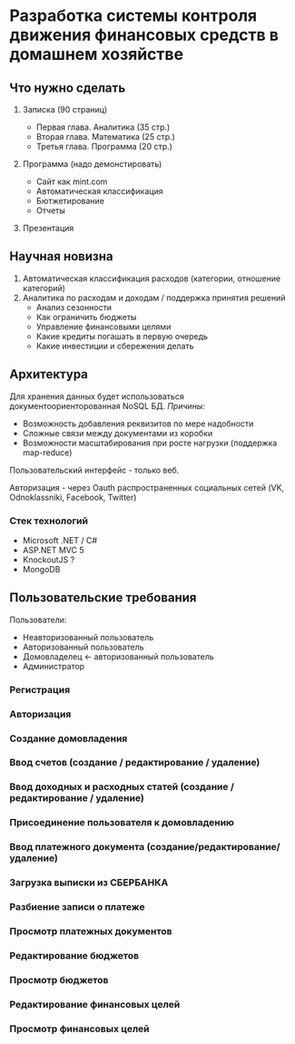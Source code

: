 # Разработка системы контроля движения финансовых средств в домашнем хозяйстве

## Что нужно сделать
1. Записка (90 страниц)
	* Первая глава. Аналитика (35 стр.)
	* Вторая глава. Математика (25 стр.)
	* Третья глава. Программа (20 стр.)

2. Программа (надо демонстировать)
	* Сайт как mint.com
	* Автоматическая классификация
	* Бютжетирование
	* Отчеты

3. Презентация

## Научная новизна
1. Автоматическая классификация расходов (категории, отношение категорий)
2. Аналитика по расходам и доходам / поддержка принятия решений
	* Анализ сезонности
	* Как ограничить бюджеты 
	* Управление финансовыми целями
	* Какие кредиты погашать в первую очередь
	* Какие инвестиции и сбережения делать

## Архитектура
Для хранения данных будет использоваться документоориенторованная NoSQL БД.
*Причины:*
+ Возможность добавления реквизитов по мере надобности
+ Сложные связи между документами из коробки
+ Возможности масштабирования при росте нагрузки (поддержка map-reduce)

Пользовательский интерфейс - только веб.

Авторизация - через Oauth распространенных социальных сетей (VK, Odnoklassniki, Facebook, Twitter)

### Стек технологий
* Microsoft .NET / C# 
* ASP.NET MVC 5
* KnockoutJS ?
* MongoDB

## Пользовательские требования
Пользователи:
+ Неавторизованный пользователь
+ Авторизованный пользователь
+ Домовладелец <- авторизованный пользователь
+ Администратор

### Регистрация

### Авторизация

### Создание домовладения

### Ввод счетов (создание / редактирование / удаление)

### Ввод доходных и расходных статей (создание / редактирование / удаление)

### Присоединение пользователя к домовладению

### Ввод платежного документа (создание/редактирование/удаление)

### Загрузка выписки из СБЕРБАНКА

### Разбиение записи о платеже

### Просмотр платежных документов

### Редактирование бюджетов

### Просмотр бюджетов

### Редактирование финансовых целей

### Просмотр финансовых целей